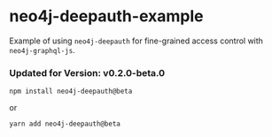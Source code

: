 # neo4j-deepauth-example
Example of using `neo4j-deepauth` for fine-grained access control with `neo4j-graphql-js`.

### Updated for Version: v0.2.0-beta.0
`npm install neo4j-deepauth@beta`

or

`yarn add neo4j-deepauth@beta`